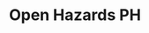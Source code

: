 ---
title: Open Hazards PH
img: /img/site/what-ive-done/ohph.webp
img-alt: Open Hazards PH
name: Open Hazards PH
about: A <a href="https://bnhr.xyz/open-hazards-ph-qgis/">QGIS plugin</a> that lets you load geospatial hazard data created by various agencies in the Philippines.
---